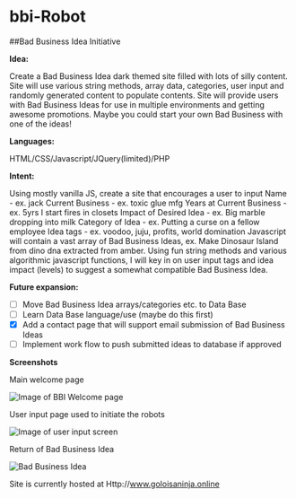 # bbi-Robot

##Bad Business Idea Initiative

**Idea:** 

Create a Bad Business Idea dark themed site filled with lots of silly content. Site will use various string methods, array data, categories, user input and randomly generated content to populate contents.  Site will provide users with Bad Business Ideas for use in multiple environments and getting awesome promotions. Maybe you could start your own Bad Business with one of the ideas! 

**Languages:** 

HTML/CSS/Javascript/JQuery(limited)/PHP

**Intent:** 

Using mostly vanilla JS, create a site that encourages a user to input
Name - ex. jack
Current Business - ex. toxic glue mfg
Years at Current Business - ex. 5yrs I start fires in closets
Impact of Desired Idea - ex. Big marble dropping into milk
Category of Idea - ex. Putting a curse on a fellow employee
Idea tags - ex. voodoo, juju, profits, world domination
Javascript will contain a vast array of Bad Business Ideas, ex. Make Dinosaur Island from dino dna extracted from amber. Using fun string methods and various algorithmic javascript functions, I will key in on user input tags and idea impact (levels) to suggest a somewhat compatible Bad Business Idea. 

**Future expansion:**

- [ ] Move Bad Business Idea arrays/categories etc. to Data Base
- [ ] Learn Data Base language/use (maybe do this first)
- [x] Add a contact page that will support email submission of Bad Business Ideas
- [ ] Implement work flow to push submitted ideas to database if approved 

**Screenshots**

Main welcome page

![Image of BBI Welcome page](https://i.imgur.com/IsMxYzt.jpg)

User input page used to initiate the robots

![Image of user input screen](https://i.imgur.com/2M1Wql0.jpg)

Return of Bad Business Idea

![Bad Business Idea](https://i.imgur.com/ColVmR8.jpg)


Site is currently hosted at
Http://www.goloisaninja.online
